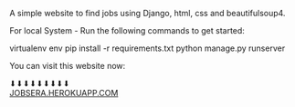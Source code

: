 A simple website to find jobs using Django, html, css and beautifulsoup4.


For local System -
Run the following commands to get started:

virtualenv env
pip install -r requirements.txt
python manage.py runserver

You can visit this website now:

⬇⬇⬇⬇⬇⬇⬇⬇⬇ <br>
<a href="https://jobsera.herokuapp.com/"> JOBSERA.HEROKUAPP.COM </a>